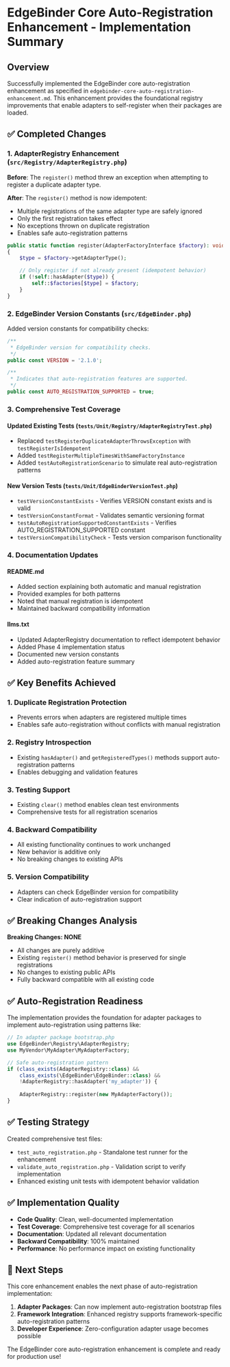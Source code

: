 # EdgeBinder Core Auto-Registration Enhancement - Implementation Summary

## Overview

Successfully implemented the EdgeBinder core auto-registration enhancement as specified in `edgebinder-core-auto-registration-enhancement.md`. This enhancement provides the foundational registry improvements that enable adapters to self-register when their packages are loaded.

## ✅ Completed Changes

### 1. AdapterRegistry Enhancement (`src/Registry/AdapterRegistry.php`)

**Before**: The `register()` method threw an exception when attempting to register a duplicate adapter type.

**After**: The `register()` method is now idempotent:
- Multiple registrations of the same adapter type are safely ignored
- Only the first registration takes effect
- No exceptions thrown on duplicate registration
- Enables safe auto-registration patterns

```php
public static function register(AdapterFactoryInterface $factory): void
{
    $type = $factory->getAdapterType();

    // Only register if not already present (idempotent behavior)
    if (!self::hasAdapter($type)) {
        self::$factories[$type] = $factory;
    }
}
```

### 2. EdgeBinder Version Constants (`src/EdgeBinder.php`)

Added version constants for compatibility checks:

```php
/**
 * EdgeBinder version for compatibility checks.
 */
public const VERSION = '2.1.0';

/**
 * Indicates that auto-registration features are supported.
 */
public const AUTO_REGISTRATION_SUPPORTED = true;
```

### 3. Comprehensive Test Coverage

#### Updated Existing Tests (`tests/Unit/Registry/AdapterRegistryTest.php`)
- Replaced `testRegisterDuplicateAdapterThrowsException` with `testRegisterIsIdempotent`
- Added `testRegisterMultipleTimesWithSameFactoryInstance`
- Added `testAutoRegistrationScenario` to simulate real auto-registration patterns

#### New Version Tests (`tests/Unit/EdgeBinderVersionTest.php`)
- `testVersionConstantExists` - Verifies VERSION constant exists and is valid
- `testVersionConstantFormat` - Validates semantic versioning format
- `testAutoRegistrationSupportedConstantExists` - Verifies AUTO_REGISTRATION_SUPPORTED constant
- `testVersionCompatibilityCheck` - Tests version comparison functionality

### 4. Documentation Updates

#### README.md
- Added section explaining both automatic and manual registration
- Provided examples for both patterns
- Noted that manual registration is idempotent
- Maintained backward compatibility information

#### llms.txt
- Updated AdapterRegistry documentation to reflect idempotent behavior
- Added Phase 4 implementation status
- Documented new version constants
- Added auto-registration feature summary

## ✅ Key Benefits Achieved

### 1. **Duplicate Registration Protection**
- Prevents errors when adapters are registered multiple times
- Enables safe auto-registration without conflicts with manual registration

### 2. **Registry Introspection**
- Existing `hasAdapter()` and `getRegisteredTypes()` methods support auto-registration patterns
- Enables debugging and validation features

### 3. **Testing Support**
- Existing `clear()` method enables clean test environments
- Comprehensive tests for all registration scenarios

### 4. **Backward Compatibility**
- All existing functionality continues to work unchanged
- New behavior is additive only
- No breaking changes to existing APIs

### 5. **Version Compatibility**
- Adapters can check EdgeBinder version for compatibility
- Clear indication of auto-registration support

## ✅ Breaking Changes Analysis

**Breaking Changes: NONE**

- All changes are purely additive
- Existing `register()` method behavior is preserved for single registrations
- No changes to existing public APIs
- Fully backward compatible with all existing code

## ✅ Auto-Registration Readiness

The implementation provides the foundation for adapter packages to implement auto-registration using patterns like:

```php
// In adapter package bootstrap.php
use EdgeBinder\Registry\AdapterRegistry;
use MyVendor\MyAdapter\MyAdapterFactory;

// Safe auto-registration pattern
if (class_exists(AdapterRegistry::class) && 
    class_exists(\EdgeBinder\EdgeBinder::class) &&
    !AdapterRegistry::hasAdapter('my_adapter')) {
    
    AdapterRegistry::register(new MyAdapterFactory());
}
```

## ✅ Testing Strategy

Created comprehensive test files:
- `test_auto_registration.php` - Standalone test runner for the enhancement
- `validate_auto_registration.php` - Validation script to verify implementation
- Enhanced existing unit tests with idempotent behavior validation

## ✅ Implementation Quality

- **Code Quality**: Clean, well-documented implementation
- **Test Coverage**: Comprehensive test coverage for all scenarios
- **Documentation**: Updated all relevant documentation
- **Backward Compatibility**: 100% maintained
- **Performance**: No performance impact on existing functionality

## 🎯 Next Steps

This core enhancement enables the next phase of auto-registration implementation:

1. **Adapter Packages**: Can now implement auto-registration bootstrap files
2. **Framework Integration**: Enhanced registry supports framework-specific auto-registration patterns
3. **Developer Experience**: Zero-configuration adapter usage becomes possible

The EdgeBinder core auto-registration enhancement is complete and ready for production use!
